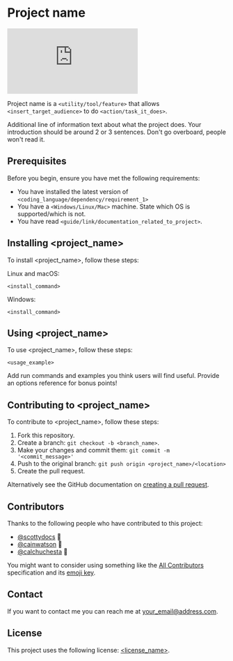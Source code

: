 # Project name

<!--- These are examples. See https://shields.io for others or to customize this set of shields. You might want to include dependencies, project status and licence info here --->

![GitHub repo size](https://img.shields.io/github/repo-size/scottydocs/README-template.md)

Project name is a `<utility/tool/feature>` that allows `<insert_target_audience>` to do `<action/task_it_does>`.

Additional line of information text about what the project does. Your introduction should be around 2 or 3 sentences. Don't go overboard, people won't read it.

## Prerequisites

Before you begin, ensure you have met the following requirements:

<!--- These are just example requirements. Add, duplicate or remove as required --->

- You have installed the latest version of `<coding_language/dependency/requirement_1>`
- You have a `<Windows/Linux/Mac>` machine. State which OS is supported/which is not.
- You have read `<guide/link/documentation_related_to_project>`.

## Installing <project_name>

To install <project_name>, follow these steps:

Linux and macOS:

```
<install_command>
```

Windows:

```
<install_command>
```

## Using <project_name>

To use <project_name>, follow these steps:

```
<usage_example>
```

Add run commands and examples you think users will find useful. Provide an options reference for bonus points!

## Contributing to <project_name>

<!--- If your README is long or you have some specific process or steps you want contributors to follow, consider creating a separate CONTRIBUTING.md file--->

To contribute to <project_name>, follow these steps:

1. Fork this repository.
2. Create a branch: `git checkout -b <branch_name>`.
3. Make your changes and commit them: `git commit -m '<commit_message>'`
4. Push to the original branch: `git push origin <project_name>/<location>`
5. Create the pull request.

Alternatively see the GitHub documentation on [creating a pull request](https://help.github.com/en/github/collaborating-with-issues-and-pull-requests/creating-a-pull-request).

## Contributors

Thanks to the following people who have contributed to this project:

- [@scottydocs](https://github.com/scottydocs) 📖
- [@cainwatson](https://github.com/cainwatson) 🐛
- [@calchuchesta](https://github.com/calchuchesta) 🐛

You might want to consider using something like the [All Contributors](https://github.com/all-contributors/all-contributors) specification and its [emoji key](https://allcontributors.org/docs/en/emoji-key).

## Contact

If you want to contact me you can reach me at <your_email@address.com>.

## License

<!--- If you're not sure which open license to use see https://choosealicense.com/--->

This project uses the following license: [<license_name>](link).
